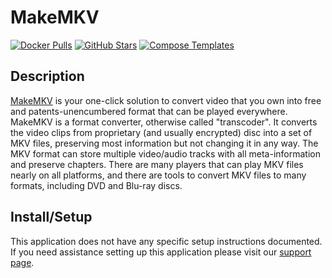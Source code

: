 # MakeMKV

[![Docker Pulls](https://img.shields.io/docker/pulls/jlesage/makemkv?style=flat-square&color=607D8B&label=docker%20pulls&logo=docker)](https://hub.docker.com/r/jlesage/makemkv)
[![GitHub Stars](https://img.shields.io/github/stars/jlesage/docker-makemkv?style=flat-square&color=607D8B&label=github%20stars&logo=github)](https://github.com/jlesage/docker-makemkv)
[![Compose Templates](https://img.shields.io/static/v1?style=flat-square&color=607D8B&label=compose&message=templates)](https://github.com/GhostWriters/DockSTARTer/tree/master/compose/.apps/makemkv)

## Description

[MakeMKV](http://www.makemkv.com/) is your one-click solution to convert video that you own into free and patents-unencumbered format that can be played everywhere. MakeMKV is a format converter, otherwise called "transcoder". It converts the video clips from proprietary (and usually encrypted) disc into a set of MKV files, preserving most information but not changing it in any way. The MKV format can store multiple video/audio tracks with all meta-information and preserve chapters. There are many players that can play MKV files nearly on all platforms, and there are tools to convert MKV files to many formats, including DVD and Blu-ray discs.

## Install/Setup

This application does not have any specific setup instructions documented. If you need assistance setting up this application please visit our [support page](https://dockstarter.com/basics/support/).
